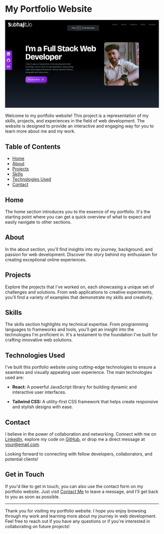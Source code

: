 # My Portfolio Website

![Portfolio Website](src/assets/portfolio-demo-img.png)

Welcome to my portfolio website! This project is a representation of my skills, projects, and experiences in the field of web development. The website is designed to provide an interactive and engaging way for you to learn more about me and my work.

## Table of Contents

- [Home](#home)
- [About](#about)
- [Projects](#projects)
- [Skills](#skills)
- [Technologies Used](#technologies-used)
- [Contact](#contact)

## Home

The home section introduces you to the essence of my portfolio. It's the starting point where you can get a quick overview of what to expect and easily navigate to other sections.

## About

In the about section, you'll find insights into my journey, background, and passion for web development. Discover the story behind my enthusiasm for creating exceptional online experiences.

## Projects

Explore the projects that I've worked on, each showcasing a unique set of challenges and solutions. From web applications to creative experiments, you'll find a variety of examples that demonstrate my skills and creativity.

## Skills

The skills section highlights my technical expertise. From programming languages to frameworks and tools, you'll get an insight into the technologies I'm proficient in. It's a testament to the foundation I've built for crafting innovative web solutions.

## Technologies Used

I've built this portfolio website using cutting-edge technologies to ensure a seamless and visually appealing user experience. The main technologies used are:

- **React:** A powerful JavaScript library for building dynamic and interactive user interfaces.

- **Tailwind CSS:** A utility-first CSS framework that helps create responsive and stylish designs with ease.

## Contact

I believe in the power of collaboration and networking. Connect with me on [LinkedIn](https://www.linkedin.com/in/subhajit-das-152907244/), explore my code on [GitHub](https://github.com/Subhojitd), or drop me a direct message at [your@email.com](mailto:subhojitdas153@gmail.com).

Looking forward to connecting with fellow developers, collaborators, and potential clients!

## Get in Touch

If you'd like to get in touch, you can also use the contact form on my portfolio website. Just visit [Contact Me](https://your-portfolio-website.com/contact) to leave a message, and I'll get back to you as soon as possible.

---

Thank you for visiting my portfolio website. I hope you enjoy browsing through my work and learning more about my journey in web development. Feel free to reach out if you have any questions or if you're interested in collaborating on future projects!
